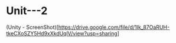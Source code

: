 # Unit---2
 (Unity - ScreenShot)[https://drive.google.com/file/d/1Ik_87OaRUH-tkeCXoSZY5Hd9xXkdUqlV/view?usp=sharing]
